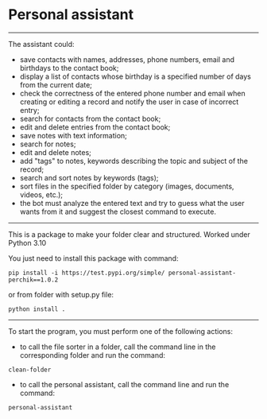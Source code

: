 Personal assistant  
====================
 *** 
The assistant could:  
* save contacts with names, addresses, phone numbers, email and birthdays to the contact book;  
* display a list of contacts whose birthday is a specified number of days from the current date;  
* check the correctness of the entered phone number and email when creating or editing a record and notify the user in case of incorrect entry;  
* search for contacts from the contact book;  
* edit and delete entries from the contact book;  
* save notes with text information;  
* search for notes;  
* edit and delete notes;  
* add "tags" to notes, keywords describing the topic and subject of the record;  
* search and sort notes by keywords (tags);  
* sort files in the specified folder by category (images, documents, videos, etc.);  
* the bot must analyze the entered text and try to guess what the user wants from it and suggest the closest command to execute.  

 *** 

This is a package to make your folder clear and structured. 
Worked under Python 3.10  

You just need to install this package with command:  
```
pip install -i https://test.pypi.org/simple/ personal-assistant-perchik==1.0.2  
```
or from folder with setup.py file:  
```
python install .  
```
 *** 

To start the program, you must perform one of the following actions:  
* to call the file sorter in a folder, call the command line in the corresponding folder and run the command:  
```
clean-folder  
```
* to call the personal assistant, call the command line and run the command:  
```
personal-assistant  
```